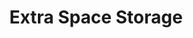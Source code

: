 ---
title: "Extra Space Storage"
url: /aurora/extra-space-storage-east-40th-avenue-7/
shop: storage rental
---